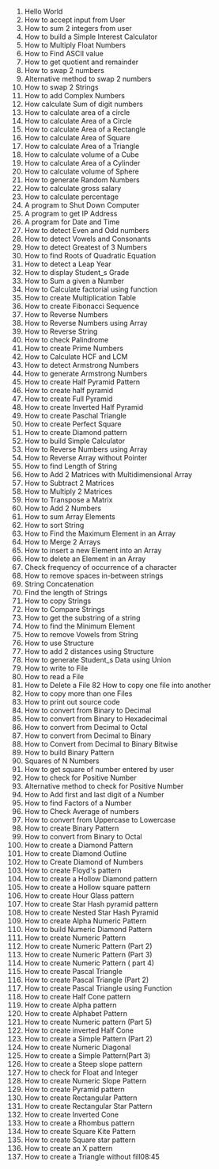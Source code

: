 
1. Hello World 
2. How to accept input from User 
3. How to sum 2 integers from user
4. How to build a Simple Interest Calculator 
5. How to Multiply Float Numbers 
6. How to Find ASCII value
7. How to get quotient and remainder
8. How to swap 2 numbers
9. Alternative method to swap 2 numbers 
10. How to swap 2 Strings
11. How to add Complex Numbers
12. How calculate Sum of digit numbers
13. How to calculate area of a circle
14. How to calculate Area of a Circle
15. How to calculate Area of a Rectangle
16. How to calculate Area of Square
17. How to calculate Area of a Triangle
18. How to calculate volume of a Cube
19. How to calculate Area of a Cylinder
20. How to calculate volume of Sphere
21. How to generate Random Numbers
22. How to calculate gross salary
23. How to calculate percentage
24. A program to Shut Down Computer
25. A program to get IP Address 
26. A program for Date and Time
27. How to detect Even and Odd numbers 
28. How to detect Vowels and Consonants
29. How to detect Greatest of 3 Numbers
30. How to find Roots of Quadratic Equation
31. How to detect a Leap Year
32. How to display Student_s Grade
33. How to Sum a given a Number
34. How to Calculate factorial using function
35. How to create Multiplication Table
36. How to create Fibonacci Sequence
37. How to Reverse Numbers
38. How to Reverse Numbers using Array
39. How to Reverse String
40. How to check Palindrome
41. How to create Prime Numbers
42. How to Calculate HCF and LCM
43. How to detect Armstrong Numbers
44. How to generate Armstrong Numbers
45. How to create Half Pyramid Pattern
46. How to create half pyramid
47. How to create Full Pyramid
48. How to create Inverted Half Pyramid
49. How to create Paschal Triangle
50. How to create Perfect Square 
51. How to create Diamond pattern
52. How to build Simple Calculator
53. How to Reverse Numbers using Array
54. How to Reverse Array without Pointer
55. How to find Length of String
56. How to Add 2 Matrices with Multidimensional Array
57. How to Subtract 2 Matrices
58. How to Multiply 2 Matrices
59. How to Transpose a Matrix
60. How to Add 2 Numbers
61. How to sum Array Elements 
62. How to sort String
63. How to Find the Maximum Element in an Array
64. How to Merge 2 Arrays
65. How to insert a new Element into an Array
66. How to delete an Element in an Array
67. Check frequency of occurrence of a character
68. How to remove spaces in-between strings
69. String Concatenation
70. Find the length of Strings
71. How to copy Strings
72. How to Compare Strings
73. How to get the substring of a string
74. How to find the Minimum Element
75. How to remove Vowels from String
76. How to use Structure
77. How to add 2 distances using Structure
78. How to generate Student_s Data using Union
79. How to write to File
80. How to read a File
81. How to Delete a File
82 How to copy one file into another
83. How to copy more than one Files
84. How to print out source code
85. How to convert from Binary to Decimal
86. How to convert from Binary to Hexadecimal
87. How to convert from Decimal to Octal
88. How to convert from Decimal to Binary
89. How to Convert from Decimal to Binary Bitwise
90. How to build Binary Pattern
91. Squares of N Numbers
92. How to get square of number entered by user
93. How to check for Positive Number
94. Alternative method to check for Positive Number
95. How to Add first and last digit of a Number
96. How to find Factors of a Number
97. How to Check Average of numbers
98. How to convert from Uppercase to Lowercase
99. How to create Binary Pattern
100. How to convert from Binary to Octal 
101. How to create a Diamond Pattern
102. How to create Diamond Outline
103. How to Create Diamond of Numbers
104. How to create Floyd's pattern
105. How to create a Hollow Diamond pattern
106. How to create a Hollow square pattern
107. How to create Hour Glass pattern
108. How to create Star Hash pyramid pattern
109. How to create Nested Star Hash Pyramid
110. How to create Alpha Numeric Pattern
111. How to build Numeric Diamond Pattern
112. How to create Numeric Pattern
113. How to create Numeric Pattern (Part 2)
114. How to create Numeric Pattern (Part 3)
115. How to create Numeric Pattern ( part 4)
116. How to create Pascal Triangle
117. How to create Pascal Triangle (Part 2)
118. How to create Pascal Triangle using Function
119. How to create Half Cone pattern
120. How to create Alpha pattern
121. How to create Alphabet Pattern
122. How to create Numeric pattern (Part 5)
123. How to create inverted Half Cone
124. How to create a Simple Pattern (Part 2)
125. How to create Numeric Diagonal
126. How to create a Simple Pattern(Part 3)
127. How to create a Steep slope pattern
128. How to check for Float and Integer
129. How to create Numeric Slope Pattern
130. How to create Pyramid pattern
131. How to create Rectangular Pattern
132. How to create Rectangular Star Pattern
133. How to create Inverted Cone
134. How to create a Rhombus pattern
135. How to create Square Kite Pattern
136. How to create Square star pattern
137. How to create an X pattern
138. How to create a Triangle without fill08:45
